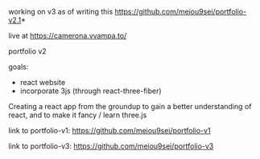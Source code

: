 working on v3 as of writing this https://github.com/meiou9sei/portfolio-v2.1*

live at https://camerona.vvampa.to/

portfolio v2

goals:
- react website
- incorporate 3js (through react-three-fiber)

Creating a react app from the groundup to gain a better understanding of react, and to make it fancy / learn three.js

link to portfolio-v1: https://github.com/meiou9sei/portfolio-v1

link to portfolio-v3: https://github.com/meiou9sei/portfolio-v3
